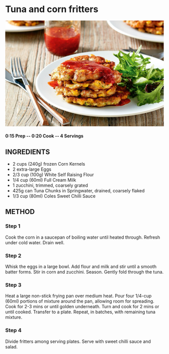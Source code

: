 # Tuna and corn fritters
![](https://raw.githubusercontent.com/fuzzwah/recipes/master/pics/Tuna_and_corn_fritters.jpg)
#### 0:15 Prep -- 0:20 Cook -- 4 Servings
## INGREDIENTS
* 2 cups (240g) frozen Corn Kernels
* 2 extra-large Eggs
* 2/3 cup (100g) White Self Raising Flour
* 1/4 cup (60ml) Full Cream Milk
* 1 zucchini, trimmed, coarsely grated
* 425g can Tuna Chunks in Springwater, drained, coarsely flaked
* 1/3 cup (80ml) Coles Sweet Chilli Sauce
## METHOD
### Step 1
Cook the corn in a saucepan of boiling water until heated through. Refresh under cold water. Drain well.
### Step 2
Whisk the eggs in a large bowl. Add flour and milk and stir until a smooth batter forms. Stir in corn and zucchini. Season. Gently fold through the tuna.
### Step 3
Heat a large non-stick frying pan over medium heat. Pour four 1/4-cup (60ml) portions of mixture around the pan, allowing room for spreading. Cook for 2-3 mins or until golden underneath. Turn and cook for 2 mins or until cooked. Transfer to a plate. Repeat, in batches, with remaining tuna mixture.
### Step 4
Divide fritters among serving plates. Serve with sweet chilli sauce and salad.
